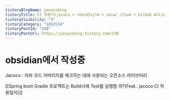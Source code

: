 ```yaml
---
tistoryBlogName: yanacoding
tistoryTitle: CI 적용기(jacoco + checkStyle + sonar cloud + Github Action)
tistoryVisibility: "3"
tistoryCategory: "1052524"
tistoryPostId: "230"
tistoryPostUrl: https://yanacoding.tistory.com/230
---
```

# obsidian에서 작성중

Jacoco : 자바 코드 커버리지를 체크하는 데에 사용되는 오픈소스 라이브러리

[[Spring boot Gradle 프로젝트는 Build시에 Test를 실행할 까?(Feat.. jacoco CI 적용일지)]]

